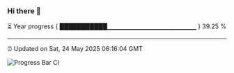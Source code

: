 ### Hi there 👋

⏳ Year progress { ███████████▁▁▁▁▁▁▁▁▁▁▁▁▁▁▁▁▁▁▁ } 39.25 %

---

⏰ Updated on Sat, 24 May 2025 06:16:04 GMT

![Progress Bar CI](https://github.com/code-lakshay/GitHub-Actions-Demo/workflows/Progress%20Bar%20CI/badge.svg)
